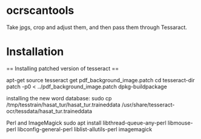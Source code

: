 # ocrscantools
Take jpgs, crop and adjust them, and then pass them through Tessaract.


# Installation
== Installing patched version of tesseract ==

apt-get source tesseract
get pdf_background_image.patch
cd tesseract-dir
patch -p0 < ../pdf_background_image.patch
dpkg-buildpackage

installing the new word database:
sudo cp /tmp/tesstrain/hasat_tur/hasat_tur.traineddata /usr/share/tesseract-ocr/tessdata/hasat_tur.traineddata

Perl and ImageMagick
sudo apt install libthread-queue-any-perl libmouse-perl libconfig-general-perl liblist-allutils-perl imagemagick
